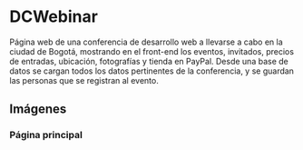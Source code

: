 # DCWebinar
Página web de una conferencia de desarrollo web a llevarse a cabo en la ciudad de Bogotá, mostrando en el front-end los eventos, invitados, 
precios de entradas, ubicación, fotografías y tienda en PayPal. Desde una base de datos se cargan todos los datos pertinentes de la conferencia,
y se guardan las personas que se registran al evento. 


## Imágenes

### Página principal 

